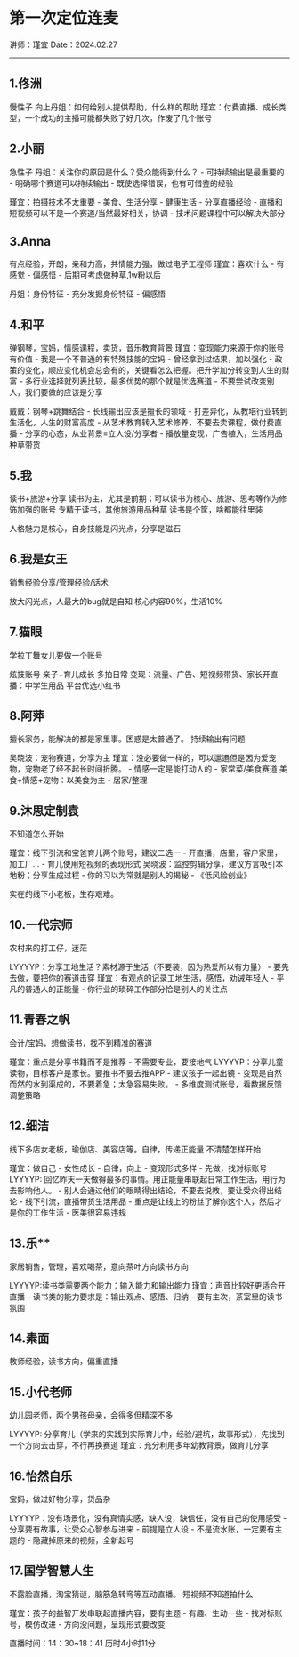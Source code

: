 # 第一次定位连麦

讲师：瑾宜
Date：2024.02.27

---

## 1.佟洲

慢性子
向上丹姐：如何给别人提供帮助，什么样的帮助
瑾宜：付费直播、成长类型，一个成功的主播可能都失败了好几次，作废了几个账号

## 2.小丽

急性子
丹姐：关注你的原因是什么？受众能得到什么？
    - 可持续输出是最重要的
    - 明确哪个赛道可以持续输出
    - 既使选择错误，也有可借鉴的经验

瑾宜：拍摄技术不太重要
    - 美食、生活分享
    - 健康生活
    - 分享直播经验
    - 直播和短视频可以不是一个赛道/当然最好相关，协调
    - 技术问题课程中可以解决大部分

## 3.Anna

有点经验，开朗，亲和力高，共情能力强，做过电子工程师
瑾宜：喜欢什么
    - 有感觉
    - 偏感悟
    - 后期可考虑做种草,1w粉以后

丹姐：身份特征
    - 充分发掘身份特征
    - 偏感悟

## 4.和平

弹钢琴，宝妈，情感课程，卖货，音乐教育背景
瑾宜：变现能力来源于你的账号有价值
    - 我是一个不普通的有特殊技能的宝妈
    - 曾经拿到过结果，加以强化
    - 政策的变化，顺应变化机会总会有的，关键看怎么把握。把升学加分转变到人生的财富
    - 多行业选择就列表比较，最多优势的那个就是优选赛道
    - 不要尝试改变别人，我们要做的应该是分享

戴戴：钢琴+跳舞结合
    - 长线输出应该是擅长的领域
    - 打差异化，从教培行业转到生活化，人生的财富高度
    - 从艺术教育转入艺术修养，不要去卖课程，做付费直播
    - 分享的心态，从业背景=立人设/分享者
    - 播放量变现，广告植入，生活用品种草带货

## 5.我

读书+旅游+分享
读书为主，尤其是前期；可以读书为核心、旅游、思考等作为修饰加强的账号
专精于读书，其他旅游用品种草
读书是个筐，啥都能往里装

人格魅力是核心，自身技能是闪光点，分享是磁石

## 6.我是女王

销售经验分享/管理经验/话术

放大闪光点，人最大的bug就是自知
核心内容90%，生活10%

## 7.猫眼

学拉丁舞女儿要做一个账号

炫技账号 亲子+育儿成长 多拍日常
变现：流量、广告、短视频带货、家长开直播：中学生用品
平台优选小红书

## 8.阿萍

擅长家务，能解决的都是家里事。困惑是太普通了。
持续输出有问题

吴晓波：宠物赛道，分享为主
瑾宜：没必要做一样的，可以邋遢但是因为爱宠物，宠物老了经不起长时间折腾。
    - 情感一定是能打动人的
    - 家常菜/美食赛道 美食+情感+宠物：以美食为主
    - 居家/整理

## 9.沐思定制袁

不知道怎么开始

瑾宜：线下引流和宝爸育儿两个账号，建议二选一
    - 开直播，店里，客户家里，加工厂...
    - 育儿使用短视频的表现形式
吴晓波：监控剪辑分享，建议方言吸引本地粉；分享生成过程
    - 你的习以为常就是别人的揭秘
    - 《低风险创业》

实在的线下小老板，生存艰难。

## 10.一代宗师

农村来的打工仔，迷茫

LYYYYP：分享工地生活？素材源于生活（不要装，因为热爱所以有力量）
    - 要先去做，要把你的赛道击穿
瑾宜：有观点的记录工地生活，感悟，劝诫年轻人
    - 平凡的普通人的正能量
    - 你行业的琐碎工作部分恰是别人的关注点

## 11.青春之帆

会计/宝妈，想做读书，找不到精准的赛道

瑾宜：重点是分享书籍而不是推荐
    - 不需要专业，要接地气
LYYYYP：分享儿童读物，目标客户是家长。要推书不要去推APP
    - 建议孩子一起出镜
    - 变现是自然而然的水到渠成的，不要着急；太急容易失败。
    - 多维度测试账号，看数据反馈调整策略

## 12.细洁

线下多店女老板，瑜伽店、美容店等。自律，传递正能量
不清楚怎样开始

瑾宜：做自己
    - 女性成长
    - 自律，向上
    - 变现形式多样
    - 先做，找对标账号
LYYYYP: 回忆昨天一天做得最多的事情。用正能量串联起日常工作生活，用行为去影响他人。
    - 别人会通过他们的眼睛得出结论，不要去说教，要让受众得出结论
    - 线下引流，直播带货生活用品
    - 重点是让线上的粉丝了解你这个人，然后才是你的工作生活
    - 医美很容易违规

## 13.乐**

家居销售，管理，喜欢喝茶，意向茶叶方向读书方向

LYYYYP:读书类需要两个能力：输入能力和输出能力
瑾宜：声音比较好更适合开直播
    - 读书类的能力要求是：输出观点、感悟、归纳
    - 要有主次，茶室里的读书氛围

## 14.素面

教师经验，读书方向，偏重直播

## 15.小代老师

幼儿园老师，两个男孩母亲，会得多但精深不多

LYYYYP: 分享育儿（学来的实践到实际育儿中，经验/避坑，故事形式），先找到一个方向去击穿，不行再换赛道
瑾宜：充分利用多年幼教背景，做育儿分享

## 16.怡然自乐

宝妈，做过好物分享，货品杂

LYYYYP：没有场景化，没有真情实感，缺人设，缺信任，没有自己的使用感受
    - 分享要有故事，让受众心智参与进来
    - 前提是立人设
    - 不是流水账，一定要有主题的
    - 隐藏掉原来的视频，全新起号

## 17.国学智慧人生

不露脸直播，淘宝猜谜，脑筋急转弯等互动直播。
短视频不知道拍什么

瑾宜：孩子的益智开发串联起直播内容，要有主题
    - 有趣、生动一些
    - 找对标账号，模仿改进
    - 方向没问题，呈现形式要改变

直播时间：14：30~18：41 历时4小时11分
